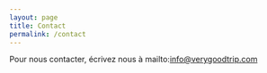```yaml
---
layout: page
title: Contact
permalink: /contact
---
```


Pour nous contacter, écrivez nous à mailto:info@verygoodtrip.com
